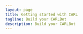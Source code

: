 ```yaml
---
layout: page
title: Getting started with CARL
tagline: Build your CARLBot
description: Build your CARLBot 
---
```


